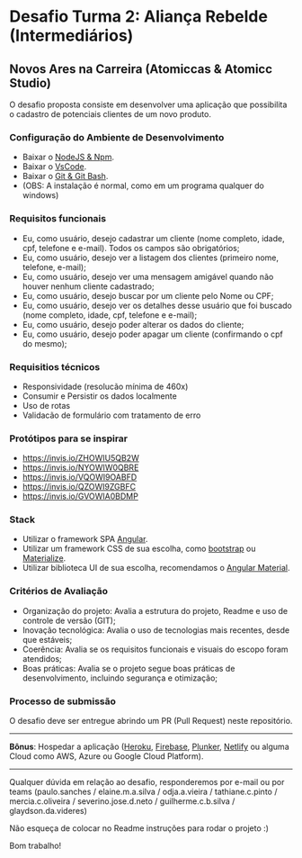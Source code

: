# Desafio Turma 2: Aliança Rebelde (Intermediários)
## Novos Ares na Carreira (Atomiccas & Atomicc Studio)

O desafio proposta consiste em desenvolver uma aplicação que possibilita o cadastro de potenciais clientes de um novo produto.

### **Configuração do Ambiente de Desenvolvimento** ###
* Baixar o [NodeJS & Npm](https://nodejs.org/dist/v12.18.3/node-v12.18.3-x64.msi).
* Baixar o [VsCode](https://code.visualstudio.com/docs/?dv=win).
* Baixar o [Git & Git Bash](https://github.com/git-for-windows/git/releases/download/v2.28.0.windows.1/Git-2.28.0-64-bit.exe).
* (OBS: A instalação é normal, como em um programa qualquer do windows)

### **Requisitos funcionais** ###

* Eu, como usuário, desejo cadastrar um cliente (nome completo, idade, cpf, telefone e e-mail). Todos os campos são obrigatórios;
* Eu, como usuário, desejo ver a listagem dos clientes (primeiro nome, telefone, e-mail);
* Eu, como usuário, desejo ver uma mensagem amigável quando não houver nenhum cliente cadastrado;
* Eu, como usuário, desejo buscar por um cliente pelo Nome ou CPF;
* Eu, como usuário, desejo ver os detalhes desse usuário que foi buscado (nome completo, idade, cpf, telefone e e-mail);
* Eu, como usuário, desejo poder alterar os dados do cliente;
* Eu, como usuário, desejo poder apagar um cliente (confirmando o cpf do mesmo);

### **Requisitios técnicos** ###

* Responsividade (resolucão mínima de 460x)
* Consumir e Persistir os dados localmente
* Uso de rotas
* Validacão de formulário com tratamento de erro

### **Protótipos para se inspirar** ###

* https://invis.io/ZHOWIU5QB2W
* https://invis.io/NYOWIW0QBRE
* https://invis.io/VQOWI9OABFD
* https://invis.io/QZOWI9ZGBFC
* https://invis.io/GVOWIA0BDMP

### **Stack** ###

* Utilizar o framework SPA [Angular](https://angular.io/).
* Utilizar um framework CSS de sua escolha, como [bootstrap](https://getbootstrap.com/) ou [Materialize](https://materializecss.com/).
* Utilizar biblioteca UI de sua escolha, recomendamos o [Angular Material](https://material.angular.io/).

### **Critérios de Avaliação** ###

* Organização do projeto: Avalia a estrutura do projeto, Readme e uso de controle de versão (GIT);
* Inovação tecnológica: Avalia o uso de tecnologias mais recentes, desde que estáveis;
* Coerência: Avalia se os requisitos funcionais e visuais do escopo foram atendidos;
* Boas práticas: Avalia se o projeto segue boas práticas de desenvolvimento, incluindo segurança e otimização;

### **Processo de submissão** ###

O desafio deve ser entregue abrindo um PR (Pull Request) neste repositório.

---
**Bônus**: Hospedar a aplicação ([Heroku](https://www.heroku.com/), [Firebase](https://www.firebase.com/), [Plunker](https://plnkr.co/), [Netlify](https://medium.com/code-prestige/hospedagem-gratuita-e-integrada-ao-git-usando-o-netlify-236460626d6d) ou alguma Cloud como AWS, Azure ou Google Cloud Platform).

---
Qualquer dúvida em relação ao desafio, responderemos por e-mail ou por teams (paulo.sanches / elaine.m.a.silva / odja.a.vieira / tathiane.c.pinto / mercia.c.oliveira / severino.jose.d.neto / guilherme.c.b.silva / glaydson.da.videres)

Não esqueça de colocar no Readme instruções para rodar o projeto :)

Bom trabalho!